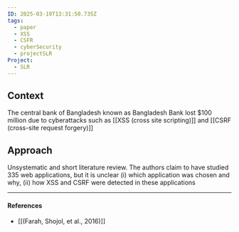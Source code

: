 ```yaml
---
ID: 2025-03-19T13:31:50.735Z
tags:
  - paper
  - XSS
  - CSFR
  - cyberSecurity
  - projectSLR
Project:
  - SLR
---
```

## Context

The central bank of Bangladesh known as Bangladesh Bank lost $100 million due to cyberattacks such as [[XSS (cross site scripting)]] and [[CSRF (cross-site request forgery)]]
## Approach

Unsystematic and short literature review. The authors claim to have studied 335 web applications, but it is unclear (i) which application was chosen and why, (ii) how XSS and CSRF were detected in these applications

---
#### References
- [[(Farah, Shojol, et al., 2016)]]
